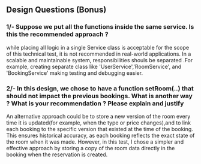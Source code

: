 ## Design Questions (Bonus)
### 1/- Suppose we put all the functions inside the same service. Is this the recommended approach ?
while placing all logic in a single Service class is acceptable for the scope of this technical test, it is not recommended in real-world applications.
In a scalable and maintainable system, responsibilities shouls be separated .For example, creating separate class like 'UserService','RoomService', and 'BookingService' making testing and debugging easier.
### 2/- In this design, we chose to have a function setRoom(..) that should not impact the previous bookings. What is another way ? What is your recommendation ? Please explain and justify
An alternative approach could be to store a new version of the room every time it is updated(for example, when the type or price changes),and to link each booking to the specific version that existed at the time of the booking.
This ensures historical accuracy, as each booking reflects the exact state of the room when it was made.
However, in this test, I chose a simpler and effective approach by storing a copy of the room data directly in the booking when the reservation is created.
